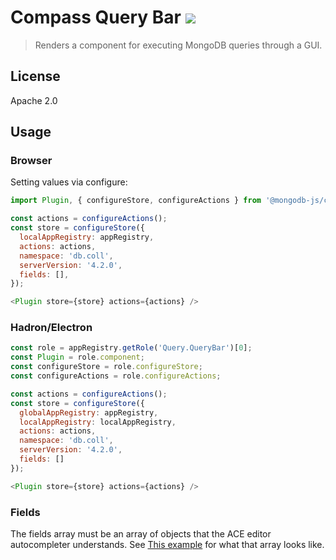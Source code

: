 # Compass Query Bar [![][travis_img]][travis_url]

> Renders a component for executing MongoDB queries through a GUI.

## License

Apache 2.0

## Usage

### Browser

Setting values via configure:

```js
import Plugin, { configureStore, configureActions } from '@mongodb-js/compass-query-bar';

const actions = configureActions();
const store = configureStore({
  localAppRegistry: appRegistry,
  actions: actions,
  namespace: 'db.coll',
  serverVersion: '4.2.0',
  fields: [],
});

<Plugin store={store} actions={actions} />
```

### Hadron/Electron

```js
const role = appRegistry.getRole('Query.QueryBar')[0];
const Plugin = role.component;
const configureStore = role.configureStore;
const configureActions = role.configureActions;

const actions = configureActions();
const store = configureStore({
  globalAppRegistry: appRegistry,
  localAppRegistry: localAppRegistry,
  actions: actions,
  namespace: 'db.coll',
  serverVersion: '4.2.0',
  fields: []
});

<Plugin store={store} actions={actions} />
```

### Fields

The fields array must be an array of objects that the ACE editor autocompleter understands. See
[This example](https://github.com/mongodb-js/ace-autocompleter/blob/master/lib/constants/accumulators.js)
for what that array looks like.

[travis_img]: https://travis-ci.org/mongodb-js/compass-query-bar.svg?branch=master
[travis_url]: https://travis-ci.org/mongodb-js/compass-query-bar
